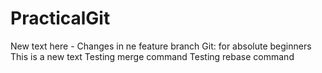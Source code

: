 # PracticalGit
New text here - Changes in ne feature branch
Git: for absolute beginners
This is a new text
Testing merge command
Testing rebase command
